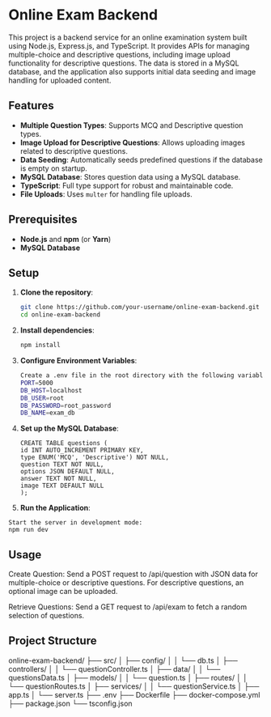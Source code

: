 # Online Exam Backend

This project is a backend service for an online examination system built using Node.js, Express.js, and TypeScript. It provides APIs for managing multiple-choice and descriptive questions, including image upload functionality for descriptive questions. The data is stored in a MySQL database, and the application also supports initial data seeding and image handling for uploaded content.

## Features

- **Multiple Question Types**: Supports MCQ and Descriptive question types.
- **Image Upload for Descriptive Questions**: Allows uploading images related to descriptive questions.
- **Data Seeding**: Automatically seeds predefined questions if the database is empty on startup.
- **MySQL Database**: Stores question data using a MySQL database.
- **TypeScript**: Full type support for robust and maintainable code.
- **File Uploads**: Uses `multer` for handling file uploads.

## Prerequisites

- **Node.js** and **npm** (or **Yarn**)
- **MySQL Database**

## Setup

1. **Clone the repository**:
   ```bash
   git clone https://github.com/your-username/online-exam-backend.git
   cd online-exam-backend
   ```
2. **Install dependencies**:
   ```bash
   npm install
   ```
3. **Configure Environment Variables**:
   ```bash
   Create a .env file in the root directory with the following variables:
   PORT=5000
   DB_HOST=localhost
   DB_USER=root
   DB_PASSWORD=root_password
   DB_NAME=exam_db
   ```
4. **Set up the MySQL Database**:
   ```
   CREATE TABLE questions (
   id INT AUTO_INCREMENT PRIMARY KEY,
   type ENUM('MCQ', 'Descriptive') NOT NULL,
   question TEXT NOT NULL,
   options JSON DEFAULT NULL,
   answer TEXT NOT NULL,
   image TEXT DEFAULT NULL
   );
   ```
5. **Run the Application**:

```
Start the server in development mode:
npm run dev
```

## Usage

Create Question: Send a POST request to /api/question with JSON data for multiple-choice or descriptive questions. For descriptive questions, an optional image can be uploaded.

Retrieve Questions: Send a GET request to /api/exam to fetch a random selection of questions.

## Project Structure

online-exam-backend/
├── src/
│ ├── config/
│ │ └── db.ts
│ ├── controllers/
│ │ └── questionController.ts
│ ├── data/
│ │ └── questionsData.ts
│ ├── models/
│ │ └── question.ts
│ ├── routes/
│ │ └── questionRoutes.ts
│ ├── services/
│ │ └── questionService.ts
│ ├── app.ts
│ └── server.ts
├── .env
├── Dockerfile
├── docker-compose.yml
├── package.json
└── tsconfig.json
